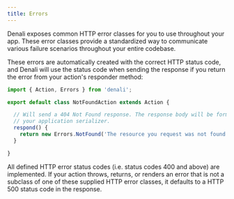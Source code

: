 ```yaml
---
title: Errors
---
```


Denali exposes common HTTP error classes for you to use throughout your app.
These error classes provide a standardized way to communicate various failure
scenarios throughout your entire codebase.

These errors are automatically created with the correct HTTP status code, and Denali
will use the status code when sending the response if you return the error from
your action's responder method:

```js
import { Action, Errors } from 'denali';

export default class NotFoundAction extends Action {

  // Will send a 404 Not Found response. The response body will be formatted by
  // your application serializer.
  respond() {
    return new Errors.NotFound('The resource you request was not found');
  }

}
```

All defined HTTP error status codes (i.e. status codes 400 and above) are
implemented. If your action throws, returns, or renders an error that is not a
subclass of one of these supplied HTTP error classes, it defaults to a HTTP 500
status code in the response.